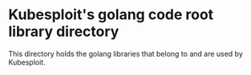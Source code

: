 # Kubesploit's golang code root library directory
This directory holds the golang libraries that belong to and are used
 by Kubesploit.